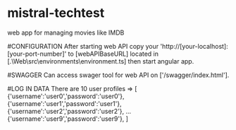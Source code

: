# mistral-techtest
web app for managing movies like IMDB 


#CONFIGURATION
After starting web API copy your 'http://[your-localhost]:[your-port-number]' to [webAPIBaseURL] located in [.\Web\src\environments\environment.ts] then start angular app.

#SWAGGER
Can access swager tool for web API on ['/swagger/index.html'].

#LOG IN DATA
There are 10 user profiles =>
[
{'username':'user0','password':'user0'},
{'username':'user1','password':'user1'},
{'username':'user2','password':'user2'},
              ...
{'username':'user9','password':'user9'},
]


